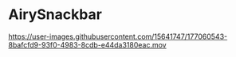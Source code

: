 # AirySnackbar

https://user-images.githubusercontent.com/15641747/177060543-8bafcfd9-93f0-4983-8cdb-e44da3180eac.mov

